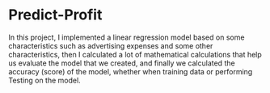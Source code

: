 # Predict-Profit
In this project, I implemented a linear regression model based on some characteristics such as advertising expenses and some other characteristics, then I calculated a lot of mathematical calculations that help us evaluate the model that we created, and finally we calculated the accuracy (score) of the model, whether when training data or performing Testing on the model.
